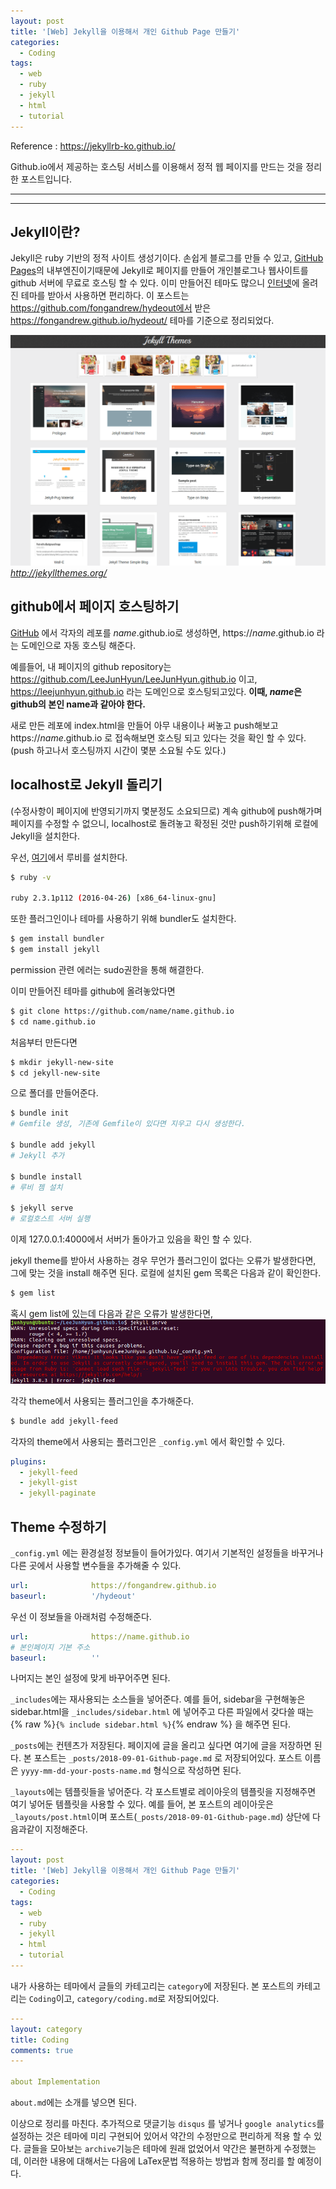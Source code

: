 ```yaml
---
layout: post
title: '[Web] Jekyll을 이용해서 개인 Github Page 만들기'
categories:
  - Coding
tags:
  - web
  - ruby
  - jekyll
  - html
  - tutorial
---
```


Reference : https://jekyllrb-ko.github.io/

Github.io에서 제공하는 호스팅 서비스를 이용해서 정적 웹 페이지를 만드는 것을 정리한 포스트입니다.

---
---

## Jekyll이란?
Jekyll은 ruby 기반의 정적 사이트 생성기이다. 손쉽게 블로그를 만들 수 있고, [GitHub Pages](https://pages.github.com/)의 내부엔진이기때문에 Jekyll로 페이지를 만들어 개인블로그나 웹사이트를 github 서버에 무료로 호스팅 할 수 있다. 이미 만들어진 테마도 많으니 [인터넷](http://jekyllthemes.org/)에 올려진 테마를 받아서 사용하면 편리하다.
이 포스트는 https://github.com/fongandrew/hydeout에서 받은 https://fongandrew.github.io/hydeout/ 테마를 기준으로 정리되었다.

![Jekyll Theme](/assets/img/Coding/jekyll-theme.png)
*http://jekyllthemes.org/*


## github에서 페이지 호스팅하기
[GitHub](https://github.com/) 에서 각자의 레포를 *name*.github.io로 생성하면, https://*name*.github.io 라는 도메인으로 자동 호스팅 해준다. 

예를들어, 내 페이지의 github repository는 https://github.com/LeeJunHyun/LeeJunHyun.github.io 이고, https://leejunhyun.github.io 라는 도메인으로 호스팅되고있다. **이때, *name*은 github의 본인 name과 같아야 한다.**

새로 만든 레포에 index.html을 만들어 아무 내용이나 써놓고 push해보고 https://*name*.github.io 로 접속해보면 호스팅 되고 있다는 것을 확인 할 수 있다. (push 하고나서 호스팅까지 시간이 몇분 소요될 수도 있다.)


## localhost로 Jekyll 돌리기 
(수정사항이 페이지에 반영되기까지 몇분정도 소요되므로) 계속 github에 push해가며 페이지를 수정할 수 없으니, localhost로 돌려놓고 확정된 것만 push하기위해 로컬에 Jekyll을 설치한다.

우선, [여기](https://rubyinstaller.org/downloads/)에서 루비를 설치한다. 

```bash
$ ruby -v

ruby 2.3.1p112 (2016-04-26) [x86_64-linux-gnu]
```

또한 플러그인이나 테마를 사용하기 위해 bundler도 설치한다.
```bash
$ gem install bundler
$ gem install jekyll
```
permission 관련 에러는 sudo권한을 통해 해결한다.

이미 만들어진 테마를 github에 올려놓았다면
```bash
$ git clone https://github.com/name/name.github.io
$ cd name.github.io
```
처음부터 만든다면
```bash
$ mkdir jekyll-new-site
$ cd jekyll-new-site
```
으로 폴더를 만들어준다.

```bash
$ bundle init
# Gemfile 생성, 기존에 Gemfile이 있다면 지우고 다시 생성한다.

$ bundle add jekyll
# Jekyll 추가

$ bundle install
# 루비 젬 설치

$ jekyll serve
# 로컬호스트 서버 실행
```
이제 127.0.0.1:4000에서 서버가 돌아가고 있음을 확인 할 수 있다.

jekyll theme를 받아서 사용하는 경우 무언가 플러그인이 없다는 오류가 발생한다면, 그에 맞는 것을 install 해주면 된다. 로컬에 설치된 gem 목록은 다음과 같이 확인한다.

```bash
$ gem list
```

혹시 gem list에 있는데 다음과 같은 오류가 발생한다면,
![jekyll-bundle-error](/assets/img/Coding/jekyll-bundle-error.png)

각각 theme에서 사용되는 플러그인을 추가해준다.
```bash
$ bundle add jekyll-feed
```

각자의 theme에서 사용되는 플러그인은 `_config.yml` 에서 확인할 수 있다.

```yml
plugins:
  - jekyll-feed
  - jekyll-gist
  - jekyll-paginate
```

## Theme 수정하기
`_config.yml` 에는 환경설정 정보들이 들어가있다.
여기서 기본적인 설정들을 바꾸거나 다른 곳에서 사용할 변수들을 추가해줄 수 있다.

```yml
url:              https://fongandrew.github.io
baseurl:          '/hydeout'
```
우선 이 정보들을 아래처럼 수정해준다.

```yml
url:              https://name.github.io
# 본인페이지 기본 주소
baseurl:          ''
```
나머지는 본인 설정에 맞게 바꾸어주면 된다.

`_includes`에는 재사용되는 소스들을 넣어준다. 예를 들어, sidebar을 구현해놓은 sidebar.html을 `_includes/sidebar.html` 에 넣어주고 다른 파일에서 갖다쓸 때는 {% raw %}`{% include sidebar.html %}`{% endraw %}
을 해주면 된다.

`_posts`에는 컨텐츠가 저장된다. 페이지에 글을 올리고 싶다면 여기에 글을 저장하면 된다. 본 포스트는 `_posts/2018-09-01-Github-page.md` 로 저장되어있다. 포스트 이름은 `yyyy-mm-dd-your-posts-name.md` 형식으로 작성하면 된다.

`_layouts`에는 템플릿들을 넣어준다. 각 포스트별로 레이아웃의 템플릿을 지정해주면 여기 넣어둔 템플릿을 사용할 수 있다. 예를 들어, 본 포스트의 레이아웃은 `_layouts/post.html`이며 포스트(`_posts/2018-09-01-Github-page.md`) 상단에 다음과같이 지정해준다.
```yml
---
layout: post
title: '[Web] Jekyll을 이용해서 개인 Github Page 만들기'
categories:
  - Coding
tags:
  - web
  - ruby
  - jekyll
  - html
  - tutorial
---
```

내가 사용하는 테마에서 글들의 카테고리는 `category`에 저장된다.
본 포스트의 카테고리는 `Coding`이고, `category/coding.md`로 저장되어있다.
```yml
---
layout: category
title: Coding
comments: true
---

about Implementation
```

`about.md`에는 소개를 넣으면 된다.


이상으로 정리를 마친다. 추가적으로 댓글기능 `disqus` 를 넣거나 `google analytics`를 설정하는 것은 테마에 미리 구현되어 있어서 약간의 수정만으로 편리하게 적용 할 수 있다. 글들을 모아보는 `archive`기능은 테마에 원래 없었어서 약간은 불편하게 수정했는데, 이러한 내용에 대해서는 다음에 LaTex문법 적용하는 방법과 함께 정리를 할 예정이다.

